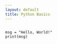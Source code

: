 ```yaml
---
layout: default
title: Python Basics
---
```


<pre><code>
msg = "Hello, World!"
print(msg)
</code></pre>

<codapi-snippet sandbox="python" editor="basic"></codapi-snippet>